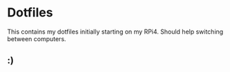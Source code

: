 # Dotfiles

This contains my dotfiles initially starting on my RPi4. Should help switching
between computers.

## :)
